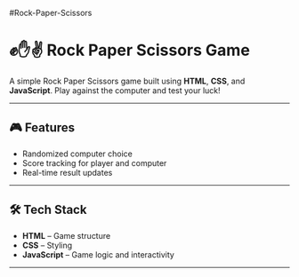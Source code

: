 #Rock-Paper-Scissors
# ✊✋✌️ Rock Paper Scissors Game

A simple Rock Paper Scissors game built using **HTML**, **CSS**, and **JavaScript**. Play against the computer and test your luck!

---

## 🎮 Features

- Randomized computer choice
- Score tracking for player and computer
- Real-time result updates

---


## 🛠️ Tech Stack

- **HTML** – Game structure
- **CSS** – Styling 
- **JavaScript** – Game logic and interactivity


---
